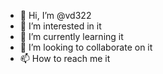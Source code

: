 - 👋 Hi, I’m @vd322
- 👀 I’m interested in it
- 🌱 I’m currently learning it
- 💞️ I’m looking to collaborate on it
- 📫 How to reach me it

<!---
vd322/vd322 is a ✨ special ✨ repository because its `README.md` (this file) appears on your GitHub profile.
You can click the Preview link to take a look at your changes.
--->
